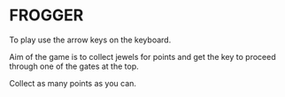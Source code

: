 FROGGER
===============================


To play use the arrow keys on the keyboard.

Aim of the game is to collect jewels for points and get the key to proceed through one of the gates at the top.

Collect as many points as you can.
